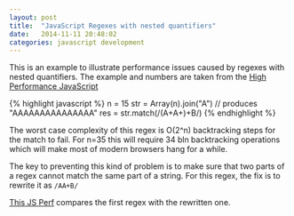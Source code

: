```yaml
---
layout: post
title:  "JavaScript Regexes with nested quantifiers"
date:   2014-11-11 20:48:02
categories: javascript development
---
```


This is an example to illustrate performance issues caused by regexes with nested quantifiers. The example and numbers are taken from the [High Performance JavaScript][high-performance-js]

{% highlight javascript %}
n = 15
str = Array(n).join("A") // produces "AAAAAAAAAAAAAAA"
res = str.match(/(A+A+)+B/)
{% endhighlight %}

The worst case complexity of this regex is O(2^n) backtracking steps for the match to fail. 
For n=35 this will require 34 bln backtracking operations which will make most of modern browsers hang for a while.

The key to preventing this kind of problem is to make sure that two parts of a regex cannot match the same part of a string. For this regex, the fix is to rewrite it as `/AA+B/`


[This JS Perf][js-perf-link] compares the first regex with the rewritten one. 




[high-performance-js]: http://www.amazon.com/Performance-JavaScript-Faster-Application-Interfaces/dp/059680279X
[js-perf-link]: http://jsperf.com/regex-with-nested-quantifiers

